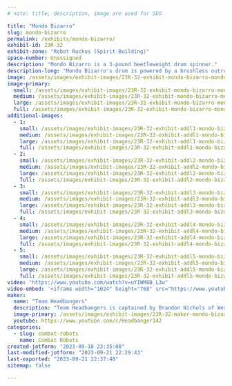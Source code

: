 ```yaml
---
# note: title, description, image are used for SEO

title: "Mondo Bizarro"
slug: mondo-bizarro
permalink: /exhibits/mondo-bizarro/
exhibit-id: 23R-32
exhibit-zone: "Robot Ruckus (Spirit Building)"
space-number: Unassigned
description: "Mondo Bizarro is a 3-pound beetleweight drum spinner."
description-long: "Mondo Bizarro's drum is powered by a brushless outrunner motor that is built into the drum. The drum is reversible so if the robot is flipped upside down, the drum can spin in the opposite direction and still run effectively. Mondo Bizarro has achieved wide success over the years, including winning the 2013 Motorama and March 2019 Norwalk Havoc events and winning the bronze medal at the 2023 Robogames. "
image: /assets/images/exhibit-images/23R-32-exhibit-mondo-bizarro-mondo-x-large.jpg
image-primary: 
  small: /assets/images/exhibit-images/23R-32-exhibit-mondo-bizarro-mondo-x-small.jpg
  medium: /assets/images/exhibit-images/23R-32-exhibit-mondo-bizarro-mondo-x-medium.jpg
  large: /assets/images/exhibit-images/23R-32-exhibit-mondo-bizarro-mondo-x-large.jpg
  full: /assets/images/exhibit-images/23R-32-exhibit-mondo-bizarro-mondo-x-full.jpg
additional-images: 
  - 1:
    small: /assets/images/exhibit-images/23R-32-exhibit-addl1-mondo-bizarro-mondo-2013-small.png
    medium: /assets/images/exhibit-images/23R-32-exhibit-addl1-mondo-bizarro-mondo-2013-medium.png
    large: /assets/images/exhibit-images/23R-32-exhibit-addl1-mondo-bizarro-mondo-2013-large.png
    full: /assets/images/exhibit-images/23R-32-exhibit-addl1-mondo-bizarro-mondo-2013-full.png
  - 2:
    small: /assets/images/exhibit-images/23R-32-exhibit-addl2-mondo-bizarro-mondo-d2-small.jpg
    medium: /assets/images/exhibit-images/23R-32-exhibit-addl2-mondo-bizarro-mondo-d2-medium.jpg
    large: /assets/images/exhibit-images/23R-32-exhibit-addl2-mondo-bizarro-mondo-d2-large.jpg
    full: /assets/images/exhibit-images/23R-32-exhibit-addl2-mondo-bizarro-mondo-d2-full.jpg
  - 3:
    small: /assets/images/exhibit-images/23R-32-exhibit-addl3-mondo-bizarro-mondo-dumpster-small.jpg
    medium: /assets/images/exhibit-images/23R-32-exhibit-addl3-mondo-bizarro-mondo-dumpster-medium.jpg
    large: /assets/images/exhibit-images/23R-32-exhibit-addl3-mondo-bizarro-mondo-dumpster-large.jpg
    full: /assets/images/exhibit-images/23R-32-exhibit-addl3-mondo-bizarro-mondo-dumpster-full.jpg
  - 4:
    small: /assets/images/exhibit-images/23R-32-exhibit-addl4-mondo-bizarro-mondo-small.jpg
    medium: /assets/images/exhibit-images/23R-32-exhibit-addl4-mondo-bizarro-mondo-medium.jpg
    large: /assets/images/exhibit-images/23R-32-exhibit-addl4-mondo-bizarro-mondo-large.jpg
    full: /assets/images/exhibit-images/23R-32-exhibit-addl4-mondo-bizarro-mondo-full.jpg
  - 5:
    small: /assets/images/exhibit-images/23R-32-exhibit-addl5-mondo-bizarro-44-team-headbangers-1690-small.jpg
    medium: /assets/images/exhibit-images/23R-32-exhibit-addl5-mondo-bizarro-44-team-headbangers-1690-medium.jpg
    large: /assets/images/exhibit-images/23R-32-exhibit-addl5-mondo-bizarro-44-team-headbangers-1690-large.jpg
    full: /assets/images/exhibit-images/23R-32-exhibit-addl5-mondo-bizarro-44-team-headbangers-1690-full.jpg
video: "https://www.youtube.com/watch?v=uYIWM8B_L3w"
video-embed: '<iframe width="1024" height="768" src="https://www.youtube.com/embed/uYIWM8B_L3w?feature=oembed" frameborder="0" allow="accelerometer; autoplay; clipboard-write; encrypted-media; gyroscope; picture-in-picture; web-share" allowfullscreen title="Mondo Bizarro - Motorama 2013 Fights"></iframe>'
maker: 
  name: "Team Headbangers"
  description: "Team Headbangers is captained by Brandon Nichols of West Milford New Jersey. The team consists of one-pound antweight drum spinner Revy and three-pound beetleweight drum spinner Mondo Bizarro. When Brandon is not fighting robots, he enjoys filmmaking and editing movie reviews on YouTube.    "
  image-primary: /assets/images/exhibit-images/23R-32-maker-mondo-bizarro-team-headbangers-medium.jpg
  youtube: https://www.youtube.com/c/Headbanger142
categories: 
  - slug: combat-robots
    name: Combat Robots
created-jotform: "2023-09-18 23:35:08"
last-modified-jotform: "2023-09-21 22:29:43"
last-exported: "2023-09-21 22:37:48"
sitemap: false

---
```

